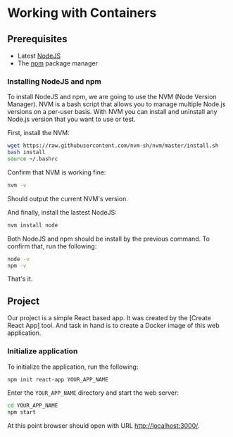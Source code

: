 # Working with Containers

## Prerequisites

* Latest [NodeJS](https://nodejs.org/en/)
* The [npm](https://www.npmjs.com/) package manager


### Installing NodeJS and npm

To install NodeJS and npm, we are going to use the NVM (Node Version Manager). NVM is a bash script that allows you to manage multiple Node.js versions on a per-user basis. With NVM you can install and uninstall any Node.js version that you want to use or test.

First, install the NVM:

```bash
wget https://raw.githubusercontent.com/nvm-sh/nvm/master/install.sh
bash install
source ~/.bashrc
```

Confirm that NVM is working fine:

```bash
nvm -v
```

Should output the current NVM's version.

And finally, install the lastest NodeJS:

```bash
nvm install node
```

Both NodeJS and npm should be install by the previous command. To confirm that, run the following:

```bash
node -v
npm -v
```

That's it.

## Project

Our project is a simple React based app. It was created by the [Create React App] tool. And task in hand is to create a Docker image of this web application.

### Initialize application

To initialize the application, run the following:

```bash
npm init react-app YOUR_APP_NAME
```

Enter the `YOUR_APP_NAME` directory and start the web server:

```bash
cd YOUR_APP_NAME
npm start
```

At this point browser should open with URL [http://localhost:3000/](http://localhost:3000/).